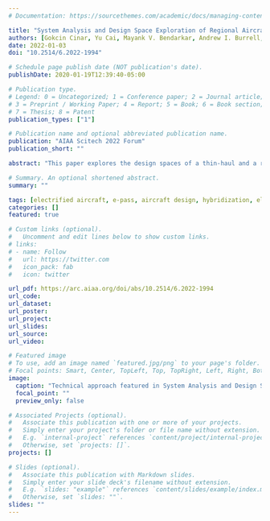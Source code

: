 ```yaml
---
# Documentation: https://sourcethemes.com/academic/docs/managing-content/

title: "System Analysis and Design Space Exploration of Regional Aircraft with Electrified Powertrains"
authors: [Gokcin Cinar, Yu Cai, Mayank V. Bendarkar, Andrew I. Burrell, Russell K. Denney, Dimitri N. Mavris]
date: 2022-01-03
doi: "10.2514/6.2022-1994"

# Schedule page publish date (NOT publication's date).
publishDate: 2020-01-19T12:39:40-05:00

# Publication type.
# Legend: 0 = Uncategorized; 1 = Conference paper; 2 = Journal article;
# 3 = Preprint / Working Paper; 4 = Report; 5 = Book; 6 = Book section;
# 7 = Thesis; 8 = Patent
publication_types: ["1"]

# Publication name and optional abbreviated publication name.
publication: "AIAA Scitech 2022 Forum"
publication_short: ""

abstract: "This paper explores the design spaces of a thin-haul and a regional aircraft with parallel hybrid electric propulsion architectures and an entry into service date of 2030. Notional technology reference aircraft models were developed for a 19- and a 50-passenger aircraft based on publicly available data on the Beechcraft 1900D and ATR 42-600, respectively. Advanced technology aircraft models were developed by infusing the reference aircraft models with a set of selected airframe and propulsion system technologies projected to reach maturity by2030. Matlab and NPSS-based parametric, physics-based models were created for the charge depleting parallel hybrid electric propulsion system architecture. Different modes of operation were identified and parametrized with a basket of design variables to investigate the feasibility and trade space for peak power shaving, climb power boosting, electric taxi, battery usage schedules, and in-flight battery recharge strategies. A design of experiments with thousands of data points was conducted for the 19- and 50-passenger electrified aircraft propulsion vision systems. The vision systems were sized for the same point and mission performance requirements as their conventional counterpart. Artificial Neural Network models were fit toa set of subsystem, system, and mission level metrics of interest. An extensive trade study was performed to identify the fuel burn, weight, and efficiency trends and sensitivities as a function of different modes of operation as well as the electric powertrain key performance parameters and technology projections for 2030 and onward. The resulting multidisciplinary design space exploration environment was used to identify the optimum vision system designs and modes of operation for the minimum block fuel burn objective. It was found that both vehicle classes with the charge depleting parallel hybrid electric architecture provided fuel burn benefits over their 2030 advanced technology counterparts under certain modes of operation."

# Summary. An optional shortened abstract.
summary: ""

tags: [electrified aircraft, e-pass, aircraft design, hybridization, electrified powertrain flight demonstration]
categories: []
featured: true

# Custom links (optional).
#   Uncomment and edit lines below to show custom links.
# links:
# - name: Follow
#   url: https://twitter.com
#   icon_pack: fab
#   icon: twitter

url_pdf: https://arc.aiaa.org/doi/abs/10.2514/6.2022-1994
url_code:
url_dataset:
url_poster:
url_project:
url_slides:
url_source:
url_video:

# Featured image
# To use, add an image named `featured.jpg/png` to your page's folder. 
# Focal points: Smart, Center, TopLeft, Top, TopRight, Left, Right, BottomLeft, Bottom, BottomRight.
image:
  caption: "Technical approach featured in System Analysis and Design Space Exploration of Regional Aircraft with Electrified Powertrains "
  focal_point: ""
  preview_only: false

# Associated Projects (optional).
#   Associate this publication with one or more of your projects.
#   Simply enter your project's folder or file name without extension.
#   E.g. `internal-project` references `content/project/internal-project/index.md`.
#   Otherwise, set `projects: []`.
projects: []

# Slides (optional).
#   Associate this publication with Markdown slides.
#   Simply enter your slide deck's filename without extension.
#   E.g. `slides: "example"` references `content/slides/example/index.md`.
#   Otherwise, set `slides: ""`.
slides: ""
---
```


